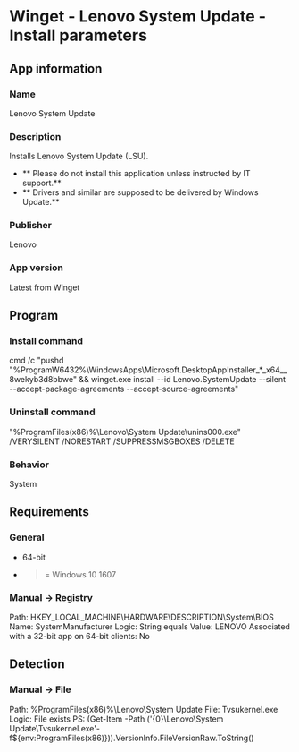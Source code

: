 # Winget - Lenovo System Update - Install parameters
## App information
### Name
Lenovo System Update

### Description
Installs Lenovo System Update (LSU).

* ** Please do not install this application unless instructed by IT support.**
* ** Drivers and similar are supposed to be delivered by Windows Update.**

### Publisher
Lenovo

### App version
Latest from Winget


## Program
### Install command
cmd /c "pushd "%ProgramW6432%\WindowsApps\Microsoft.DesktopAppInstaller_*_x64__8wekyb3d8bbwe" && winget.exe install --id Lenovo.SystemUpdate --silent --accept-package-agreements --accept-source-agreements"

### Uninstall command
"%ProgramFiles(x86)%\Lenovo\System Update\unins000.exe" /VERYSILENT /NORESTART /SUPPRESSMSGBOXES /DELETE

### Behavior
System


## Requirements
### General
* 64-bit
* >= Windows 10 1607
### Manual -> Registry
Path:  HKEY_LOCAL_MACHINE\HARDWARE\DESCRIPTION\System\BIOS
Name:  SystemManufacturer
Logic: String equals
Value: LENOVO
Associated with a 32-bit app on 64-bit clients: No

## Detection
### Manual -> File
Path:  %ProgramFiles(x86)%\Lenovo\System Update
File:  Tvsukernel.exe
Logic: File exists
PS:    (Get-Item -Path ('{0}\Lenovo\System Update\Tvsukernel.exe'-f${env:ProgramFiles(x86)})).VersionInfo.FileVersionRaw.ToString()